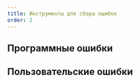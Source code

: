 ```yaml
---
title: Инструменты для сбора ошибок
order: 2
---
```


## Программные ошибки

## Пользовательские ошибки